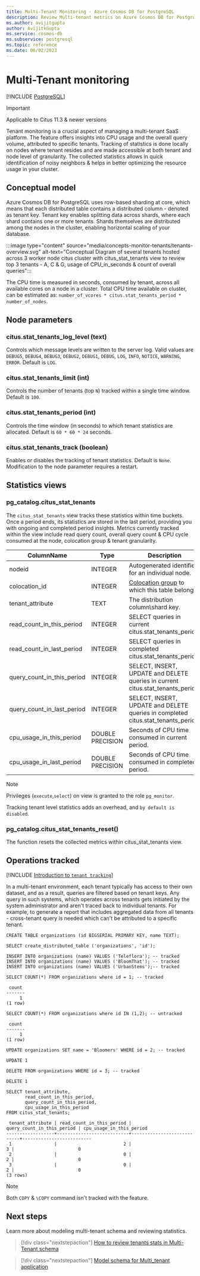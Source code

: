 ```yaml
---
title: Multi-Tenant Monitoring - Azure Cosmos DB for PostgreSQL
description: Review Multi-tenant metrics on Azure Cosmos DB for PostgreSQL
ms.author: avijitgupta
author: AvijitkGupta
ms.service: cosmos-db
ms.subservice: postgresql
ms.topic: reference
ms.date: 06/02/2023
---
```


# Multi-Tenant monitoring

[!INCLUDE [PostgreSQL](../includes/appliesto-postgresql.md)]

> [!IMPORTANT]
> Applicable to Citus 11.3 & newer versions

Tenant monitoring is a crucial aspect of managing a multi-tenant SaaS platform. The feature offers insights into CPU usage and the overall query volume, attributed to specific tenants. Tracking of statistics is done locally on nodes where tenant resides and are made accessible at both tenant and node level of granularity. The collected statistics allows in quick identification of noisy neighbors & helps in better optimizing the resource usage in your cluster.

## Conceptual model

Azure Cosmos DB for PostgreSQL uses row-based sharding at core, which means that each distributed table contains a distributed column - denoted as tenant key. Tenant key enables splitting data across shards, where each shard contains one or more tenants. Shards themselves are distributed among the nodes in the cluster, enabling horizontal scaling of your database.

:::image type="content" source="media/concepts-monitor-tenants/tenants-overview.svg" alt-text="Conceptual Diagram of several tenants hosted across 3 worker node citus cluster with citus_stat_tenants view to review top 3 tenants - A, C & G, usage of CPU_in_seconds & count of overall queries":::

The CPU time is measured in seconds, consumed by tenant, across all available cores on a node in a cluster. Total CPU time available on cluster, can be estimated as: `number_of_vcores * citus.stat_tenants_period * number_of_nodes`.

## Node parameters

### citus.stat_tenants_log_level (text)
Controls which message levels are written to the server log. Valid values are `DEBUG5`, `DEBUG4`, `DEBUG3`, `DEBUG2`, `DEBUG1`, `DEBUG`, `LOG`, `INFO`, `NOTICE`, `WARNING`, `ERROR`. Default is `LOG`.

### citus.stat_tenants_limit (int)
Controls the number of tenants (top `N`) tracked within a single time window. Default is `100`.

### citus.stat_tenants_period (int)
Controls the time window (in seconds) to which tenant statistics are allocated. Default is `60 * 60 * 24` seconds.

### citus.stat_tenants_track (boolean)
Enables or disables the tracking of tenant statistics. Default is `None`. Modification to the node parameter requires a restart.

## Statistics views 

### pg_catalog.citus_stat_tenants

The `citus_stat_tenants` view tracks these statistics within time buckets. Once a period ends, its statistics are stored in the last period, providing you with ongoing and completed period insights. Metrics currently tracked within the view include read query count, overall query count & CPU cycle consumed at the node, colocation group & tenant granularity.

|       ColumnName            |    Type           |                    Description                                                              |
|-----------------------------|-------------------|---------------------------------------------------------------------------------------------|
| nodeid                      | INTEGER           | Autogenerated identifier for an individual node.                                            |
| colocation_id               | INTEGER           | [Colocation group](concepts-colocation.md) to which this table belongs.                     |
| tenant_attribute            | TEXT              | The distribution column\shard key.                                                          |
| read_count_in_this_period   | INTEGER           | SELECT queries in current citus.stat_tenants_period.                                        |
| read_count_in_last_period   | INTEGER           | SELECT queries in completed citus.stat_tenants_period.                                      |
| query_count_in_this_period  | INTEGER           | SELECT, INSERT, UPDATE and DELETE queries in current citus.stat_tenants_period.             |
| query_count_in_last_period  | INTEGER           | SELECT, INSERT, UPDATE and DELETE queries in completed citus.stat_tenants_period.           |
| cpu_usage_in_this_period    | DOUBLE PRECISION  | Seconds of CPU time consumed in current period.                                             |
| cpu_usage_in_last_period    | DOUBLE PRECISION  | Seconds of CPU time consumed in completed period.                                           |

> [!Note]
> Privileges (`execute`,`select`) on view is granted to the role `pg_monitor`.
>
> Tracking tenant level statistics adds an overhead, and `by default is disabled`.

### pg_catalog.citus_stat_tenants_reset()
The function resets the collected metrics within citus_stat_tenants view.

## Operations tracked
[!INCLUDE [Introduction to `tenant tracking`](includes/tenant-monitoring.md)]

In a multi-tenant environment, each tenant typically has access to their own dataset, and as a result, queries are filtered based on tenant keys. Any query in such systems, which operates across tenants gets initiated by the system administrator and aren't traced back to individual tenants. For example, to generate a report that includes aggregated data from all tenants - cross-tenant query is needed which can't be attributed to a specific tenant.

```postgresql
CREATE TABLE organizations (id BIGSERIAL PRIMARY KEY, name TEXT);

SELECT create_distributed_table ('organizations', 'id');

INSERT INTO organizations (name) VALUES ('Teleflora'); -- tracked
INSERT INTO organizations (name) VALUES ('BloomThat'); -- tracked
INSERT INTO organizations (name) VALUES ('UrbanStems');-- tracked

SELECT COUNT(*) FROM organizations where id = 1; -- tracked
```
```text
 count 
-------
     1
(1 row)
```
```postgresql
SELECT COUNT(*) FROM organizations where id IN (1,2); -- untracked
```
```text
 count
-------
     1
(1 row)
```
```postgresql
UPDATE organizations SET name = 'Bloomers' WHERE id = 2; -- tracked
```
```text
UPDATE 1
```
```postgresql
DELETE FROM organizations WHERE id = 3; -- tracked
```
```text
DELETE 1
```

```postgresql
SELECT tenant_attribute,
       read_count_in_this_period,
       query_count_in_this_period,
       cpu_usage_in_this_period
FROM citus_stat_tenants;
```
```text
 tenant_attribute | read_count_in_this_period | query_count_in_this_period | cpu_usage_in_this_period 
------------------+---------------------------+----------------------------+--------------------------
 1                |                         2 |                          3 |                        0
 2                |                         0 |                          2 |                        0
 3                |                         0 |                          2 |                        0
(3 rows)
```

> [!Note]
> Both `COPY` & `\COPY` command isn't tracked with the feature.

## Next steps
Learn more about modeling multi-tenant schema and reviewing statistics.
> [!div class="nextstepaction"]
> [How to review tenants stats in Multi-Tenant schema](howto-monitor-tenant-stats.md)

>[!div class="nextstepaction"]
> [Model schema for Multi_tenant application](quickstart-build-scalable-apps-model-multi-tenant.md)